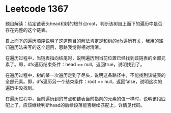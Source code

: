 # Leetcode 1367

题目解读：给定链表头head和树的根节点root，判断该树自上而下的遍历中是否存在完整的这个链表。

自上而下的遍历顺序说明了这道题目的解法肯定是和树的dfs遍历有关，我用的递归遍历法来写的这个题目，思路我觉得相对清晰。

在遍历过程中，当链表指向结尾时，说明遍历到当前位置已经找到该链表的全部元素了。即，dfs遍历结束条件：head == null，返回true，说明找到了。

在遍历过程中，树的某一次遍历走到了尽头，说明这条路径中，不能找到该链表的全部元素。即，dfs遍历另一个结束条件：root == null，返回false，说明这次的遍历中没找到。

在遍历过程中，当前遍历到的节点和链表当前指向的元素的值一样时，说明该段匹配上了，应该继续判断head的后续段落能否继续匹配上，详情见代码。